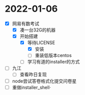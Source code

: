 # 2022-01-06
 - [x] 网易有数考试
   - [x] 凑一台32G的机器
   - [x] 开始搭建
     - [x] 等待LICENSE
       - [x] 安装
       - [ ] 重装低版本centos
     - [ ] 学习有道的installer的方式
 - [ ] 九江
   - [ ] 查看昨日复现
 - [ ] node尝试答卷格式化提交问卷星
 - [ ] 重做installer_shell·